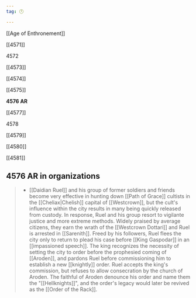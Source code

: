 ```yaml
---
tag: 🕛

---
```

[[Age of Enthronement]]


[[4571]]

4572

[[4573]]

[[4574]]

[[4575]]

**4576 AR**

[[4577]]

4578

[[4579]]

[[4580]]

[[4581]]



## 4576 AR in organizations

>  - [[Daidian Ruel]] and his group of former soldiers and friends become very effective in hunting down [[Path of Grace]] cultists in the [[Cheliax|Chelish]] capital of [[Westcrown]], but the cult's influence within the city results in many being quickly released from custody. In response, Ruel and his group resort to vigilante justice and more extreme methods. Widely praised by average citizens, they earn the wrath of the [[Westcrown Dottari]] and Ruel is arrested in [[Sarenith]]. Freed by his followers, Ruel flees the city only to return to plead his case before [[King Gaspodar]] in an [[impassioned speech]]. The king recognizes the necessity of setting the city to order before the prophesied coming of [[Aroden]], and pardons Ruel before commissioning him to establish a new [[knightly]] order. Ruel accepts the king's commission, but refuses to allow consecration by the church of Aroden. The faithful of Aroden denounce his order and name them the "[[Hellknights]]", and the order's legacy would later be revived as the [[Order of the Rack]].






